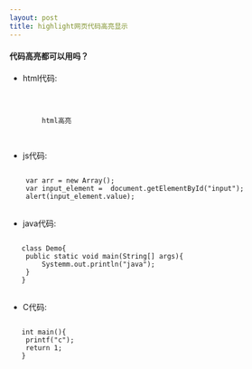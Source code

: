 ```yaml
---
layout: post
title: highlight网页代码高亮显示
---
```


#### 代码高亮都可以用吗？

* html代码:

<pre>
<code class="html">
    <html>
        <head></head>
        <body>html高亮</body>
    </html>    
</code>
</pre>

* js代码:

<pre>
<code class="js">
    var arr = new Array();
    var input_element =  document.getElementById("input");
    alert(input_element.value);
</code>
</pre>

* java代码:

<pre>
<code class="java">
   class Demo{
    public static void main(String[] args){
        Systemm.out.println("java");
    }
   }
</code>
</pre>

* C代码:

<pre>
<code class="c">
   int main(){
    printf("c");
    return 1;
   }
</code>
</pre>

